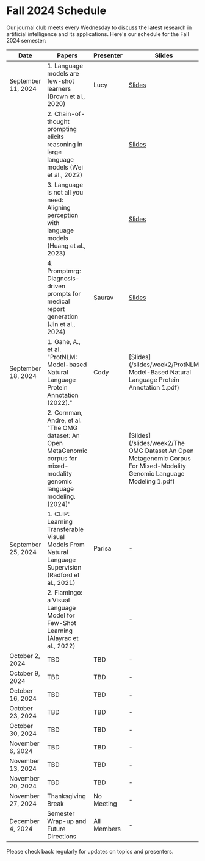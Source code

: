 # Fall 2024 Schedule
Our journal club meets every Wednesday to discuss the latest research in artificial intelligence and its applications. Here's our schedule for the Fall 2024 semester:

| Date | Papers | Presenter | Slides |
|------|--------|-----------|--------|
| September 11, 2024 | 1. Language models are few-shot learners (Brown et al., 2020) | Lucy | [Slides](/slides/week1/meta_learning.pptx) |
|  | 2. Chain-of-thought prompting elicits reasoning in large language models (Wei et al., 2022) |  | [Slides](/slides/week1/meta_learning.pptx) |
|  | 3. Language is not all you need: Aligning perception with language models (Huang et al., 2023) |  | [Slides](/slides/week1/meta_learning.pptx) |
| | 4. Promptmrg: Diagnosis-driven prompts for medical report generation (Jin et al., 2024) | Saurav | [Slides](/slides/week1/promptmrg.pdf) |
| September 18, 2024 | 1. Gane, A., et al. "ProtNLM: Model-based Natural Language Protein Annotation (2022)." | Cody | [Slides](/slides/week2/ProtNLM Model-Based Natural Language Protein Annotation 1.pdf) |
| | 2. Cornman, Andre, et al. "The OMG dataset: An Open MetaGenomic corpus for mixed-modality genomic language modeling.(2024)" | | [Slides](/slides/week2/The OMG Dataset An Open Metagenomic Corpus For Mixed-Modality Genomic Language Modeling 1.pdf) |
| September 25, 2024 | 1. CLIP: Learning Transferable Visual Models From Natural Language Supervision (Radford et al., 2021) | Parisa | - |
| | 2. Flamingo: a Visual Language Model for Few-Shot Learning (Alayrac et al., 2022) |  | - |
| October 2, 2024 | TBD | TBD | - |
| October 9, 2024 | TBD | TBD | - |
| October 16, 2024 | TBD | TBD | - |
| October 23, 2024 | TBD | TBD | - |
| October 30, 2024 | TBD | TBD | - |
| November 6, 2024 | TBD | TBD | - |
| November 13, 2024 | TBD | TBD | - |
| November 20, 2024 | TBD | TBD | - |
| November 27, 2024 | Thanksgiving Break | No Meeting | - |
| December 4, 2024 | Semester Wrap-up and Future Directions | All Members | - |

Please check back regularly for updates on topics and presenters.